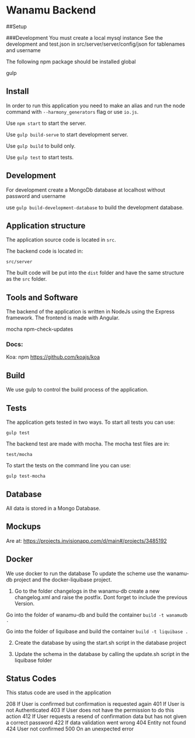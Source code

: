 # Wanamu Backend

##Setup

###Development
You must create a local mysql instance
See the development and test.json in src/server/server/config/json for tablenames and username

The following npm package should be installed global

gulp

## Install
In order to run this application you need to make an alias and run the node command with `--harmony_generators` flag or use 
`io.js`.

Use `npm start` to start the server.

Use `gulp build-serve` to start development server.

Use `gulp build` to build only.

Use `gulp test` to start tests.
   
## Development
For development create a MongoDb database at localhost without password and username

   use `gulp build-development-database` to build the development database.
   
## Application structure

The application source code is located in `src`.

The backend code is located in:

`src/server`

The built code will be put into the `dist` folder and have the same structure as the `src` folder.

## Tools and Software

The backend of the application is written in NodeJs using the Express framework.
The frontend is made with Angular.

mocha
npm-check-updates

### Docs:


Koa:
npm
<https://github.com/koajs/koa>

## Build

We use gulp to control the build process of the application.


## Tests
The application gets tested in two ways. To start all tests you can use:

`gulp test`


The backend test are made with mocha. The mocha test files are in:

`test/mocha`

To start the tests on the command line you can use:

`gulp test-mocha`

## Database

All data is stored in a Mongo Database.

## Mockups

Are at:  <https://projects.invisionapp.com/d/main#/projects/3485192>

## Docker

We use docker to run the database
To update the scheme use the wanamu-db project and the docker-liquibase project.

1. Go to the folder changelogs in the wanamu-db create a new changelog.xml and raise the postfix. Dont forget to include the previous Version.

Go into the folder of wanamu-db and build the container 
```build -t wanamudb .```

Go into the folder of liquibase and build the container
```build -t liquibase .```

2. Create the database by using the start.sh script in the database project

3. Update the schema in the database by calling the update.sh script in the liquibase folder
    
## Status Codes

This status code are used in the application

208 If User is confirmed but confirmation is requested again
401 If User is not Authenticated
403 If User does not have the permission to do this action
412 If User requests a resend of confirmation data but has not given a correct password
422 If data validation went wrong
404 Entity not found
424 User not confirmed
500 On an unexpected error
